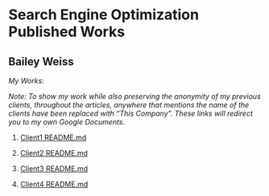 # Search Engine Optimization Published Works

## Bailey Weiss

*My Works:*

*Note: To show my work while also preserving the anonymity of my previous clients, throughout the articles, anywhere that mentions the name of the clients have been replaced with “This Company”. These links will redirect you to my own Google Documents.*


1. [Client1 README.md](Client1/README.md "My Client1 README.md file")

2. [Client2 README.md](Client2/README.md "My Client2 README.md file")

3. [Client3 README.md](Client3/README.md "My Client3 README.md file")

4. [Client4 README.md](Client4/README.md "My Client4 README.md file")

